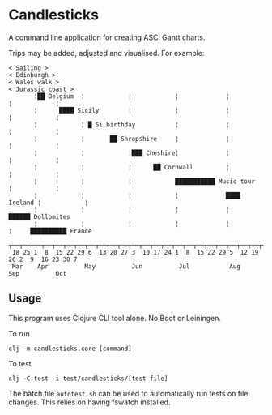 Candlesticks
============
A command line application for creating ASCI Gantt charts.

Trips may be added, adjusted and visualised. For example:

```
< Sailing > 
< Edinburgh > 
< Wales walk > 
< Jurassic coast > 
       ¦██ Belgium  ¦            ¦            ¦             ¦            ¦            ¦  
       ¦      ████ Sicily        ¦            ¦             ¦            ¦            ¦  
       ¦            ¦ █ Si birthday           ¦             ¦            ¦            ¦  
       ¦            ¦       ██ Shropshire     ¦             ¦            ¦            ¦  
       ¦            ¦            ¦███ Cheshire¦             ¦            ¦            ¦  
       ¦            ¦            ¦      ██ Cornwall         ¦            ¦            ¦  
       ¦            ¦            ¦            ███████████ Music tour     ¦            ¦  
       ¦            ¦            ¦            ¦             ████ Ireland ¦            ¦  
       ¦            ¦            ¦            ¦             ¦         ██████ Dollomites  
       ¦            ¦            ¦            ¦             ¦            ¦     ██████████ France
 ┬──┬──┬──┬──┬──┬──┬──┬──┬──┬──┬──┬──┬──┬──┬──┬──┬──┬──┬──┬──┬──┬──┬──┬──┬──┬──┬──┬──┬──┬──
 18 25 1  8  15 22 29 6  13 20 27 3  10 17 24 1  8  15 22 29 5  12 19 26 2  9  16 23 30 7 
 Mar    Apr          May          Jun          Jul           Aug          Sep          Oct   
```

Usage
-----
This program uses Clojure CLI tool alone. No Boot or Leiningen.

To run

```clj -m candlesticks.core [command]```

To test

```clj -C:test -i test/candlesticks/[test file]```

The batch file ```autotest.sh``` can be used to automatically run tests on file changes. This relies on having fswatch installed.
